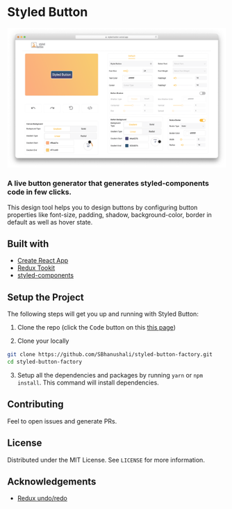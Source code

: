 # Styled Button

[![Styled Button](./src/app/assets/styledbutton.png)](https://styled-button.vercel.app/)

### A live button generator that generates styled-components code in few clicks.

This design tool helps you to design buttons by configuring button properties like font-size, padding, shadow, background-color, border in default as well as hover state.

## Built with

- [Create React App](https://github.com/facebook/create-react-app)
- [Redux Tookit](https://github.com/reduxjs/redux-toolkit)
- [styled-components](https://github.com/styled-components/styled-components)

## Setup the Project

The following steps will get you up and running with Styled Button:

1. Clone the repo (click the <kbd>Code</kbd> button on this
   [this page](https://github.com/SBhanushali/styled-button-factory.git))

2. Clone your locally

```sh
git clone https://github.com/SBhanushali/styled-button-factory.git
cd styled-button-factory
```

3. Setup all the dependencies and packages by running `yarn` or `npm install`. This
   command will install dependencies.
   
## Contributing

Feel to open issues and generate PRs.

## License

Distributed under the MIT License. See `LICENSE` for more information.

## Acknowledgements

- [Redux undo/redo](https://github.com/omnidan/redux-undo)
